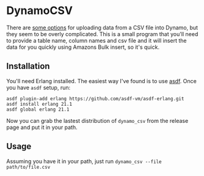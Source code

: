 # DynamoCSV

There are [some options](https://docs.aws.amazon.com/datapipeline/latest/DeveloperGuide/dp-importexport-ddb.html) for uploading data from a CSV file into Dynamo, but they seem to be overly complicated. This is a small program that you'll need to provide a table name, column names and csv file and it will insert the data for you quickly using Amazons Bulk insert, so it's quick.

## Installation
You'll need Erlang installed. The easiest way I've found is to use [asdf](https://github.com/asdf-vm/asdf). Once you have `asdf` setup, run:
```
asdf plugin-add erlang https://github.com/asdf-vm/asdf-erlang.git
asdf install erlang 21.1
asdf global erlang 21.1
```

Now you can grab the lastest distribution of `dynamo_csv` from the release page and put it in your path.

## Usage

Assuming you have it in your path, just run `dynamo_csv --file path/to/file.csv`
